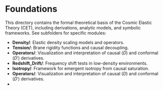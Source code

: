 # Foundations

This directory contains the formal theoretical basis of the Cosmic Elastic Theory (CET), including derivations, analytic models, and symbolic frameworks. See subfolders for specific modules:

* **Density/**: Elastic density scaling models and operators.
* **Tension/**: Brane rigidity functions and causal decoupling.
* **Operators/**: Visualization and interpretation of causal ($D$) and conformal ($D'$) derivatives.
* **Redshift\_Drift/**: Frequency shift tests in low-density environments.
* **Isotropy/**: Framework for emergent isotropy from causal saturation.
* **Operators/**: Visualization and interpretation of causal ($D$) and conformal ($D'$) derivatives.
* &nbsp;
